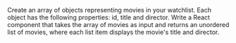 Create an array of objects representing movies in your watchlist. Each object has the following properties: id, title and director. Write a React component that takes the array of movies as input and returns an unordered list of movies, where each list item displays the movie's title and director.